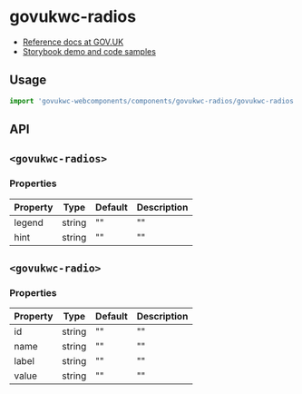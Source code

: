 # govukwc-radios

- [Reference docs at GOV.UK](https://design-system.service.gov.uk/components/radios/)
- [Storybook demo and code samples](http://tgreyuk.github.io/govuk-webcomponents/storybook/?path=/story/radios/)

## Usage

```javascript
import 'govukwc-webcomponents/components/govukwc-radios/govukwc-radios';
```

## API

## `<govukwc-radios>`

### Properties

| Property  |  Type     | Default | Description |
|-----------|-----------|---------|-------------|
| legend|string|""|""
| hint|string|""|""| 

## `<govukwc-radio>`

### Properties

| Property  |  Type     | Default | Description |
|-----------|-----------|---------|-------------|
| id|string|""|""
| name|string|""|""
| label|string|""|""
| value|string|""|""| 

